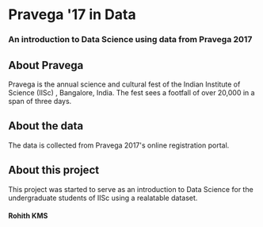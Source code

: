 # Pravega '17 in Data
### An introduction to Data Science using data from Pravega 2017

## About Pravega
Pravega is the annual science and cultural fest of the Indian Institute of Science (IISc) , Bangalore, India. The fest sees a footfall of over 20,000 in a span of three days.

## About the data
The data is collected from Pravega 2017's online registration portal.

## About this project

This project was started to serve as an introduction to Data Science for the undergraduate students of IISc using a realatable dataset.

#### Rohith KMS
